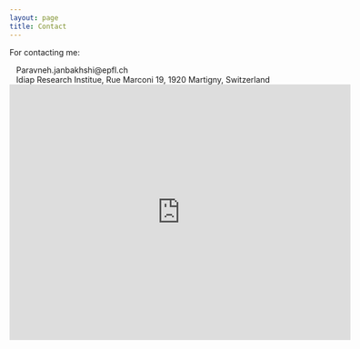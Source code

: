 ```yaml
---
layout: page
title: Contact 
---
```


For contacting me:

<span style="font-size: 30px; color: Dodgerblue;">
  <i class="fas fa-at"></i> 
</span>
&nbsp;&nbsp;&nbsp;Paravneh.janbakhshi@epfl.ch
<br />
<span style="font-size: 30px; color: Dodgerblue;">
  <i class="fas fa-map-marker-alt"></i> 
</span>
&nbsp;&nbsp;&nbsp;Idiap Research Institue, Rue Marconi 19, 1920 Martigny, Switzerland

<br />

<iframe src="https://www.google.com/maps/embed?pb=!1m18!1m12!1m3!1d2766.076832465521!2d7.082254315579185!3d46.10937597911386!2m3!1f0!2f0!3f0!3m2!1i1024!2i768!4f13.1!3m3!1m2!1s0x478ec8341cff7c53%3A0x686ab6eb2f7231d7!2sIdiap%20Research%20Institute!5e0!3m2!1sen!2sch!4v1608229213775!5m2!1sen!2sch" width="600" height="450" frameborder="0" style="border:0;" allowfullscreen="" aria-hidden="false" tabindex="0"></iframe>
